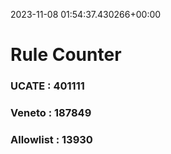 2023-11-08 01:54:37.430266+00:00
# Rule Counter 
 ### UCATE : 401111

 ### Veneto : 187849

 ### Allowlist : 13930